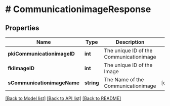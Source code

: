 # # CommunicationimageResponse

## Properties

Name | Type | Description | Notes
------------ | ------------- | ------------- | -------------
**pkiCommunicationimageID** | **int** | The unique ID of the Communicationimage |
**fkiImageID** | **int** | The unique ID of the Image |
**sCommunicationimageName** | **string** | The Name of the Communicationimage | [optional]

[[Back to Model list]](../../README.md#models) [[Back to API list]](../../README.md#endpoints) [[Back to README]](../../README.md)

